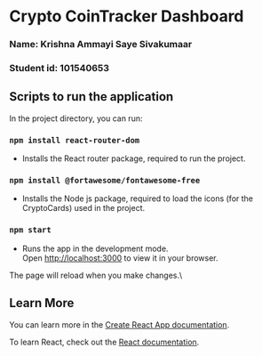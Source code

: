 # Crypto CoinTracker Dashboard

### Name: Krishna Ammayi Saye Sivakumaar

### Student id: 101540653

## Scripts to run the application

In the project directory, you can run:

### `npm install react-router-dom`

- Installs the React router package, required to run the project.

### `npm install @fortawesome/fontawesome-free`

- Installs the Node js package, required to load the icons (for the CryptoCards) used in the project.

### `npm start`

- Runs the app in the development mode.\
  Open [http://localhost:3000](http://localhost:3000) to view it in your browser.

The page will reload when you make changes.\

## Learn More

You can learn more in the [Create React App documentation](https://facebook.github.io/create-react-app/docs/getting-started).

To learn React, check out the [React documentation](https://reactjs.org/).
